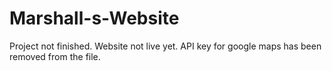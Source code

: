 # Marshall-s-Website

Project not finished.
Website not live yet.
API key for google maps has been removed from the file.
